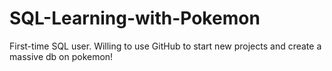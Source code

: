 # SQL-Learning-with-Pokemon
First-time SQL user. Willing to use GitHub to start new projects and create a massive db on pokemon!
